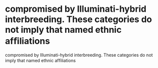 # compromised by Illuminati-hybrid interbreeding. These categories do not imply that named ethnic afﬁliations

compromised by Illuminati-hybrid interbreeding. These categories do not imply that named ethnic afﬁliations